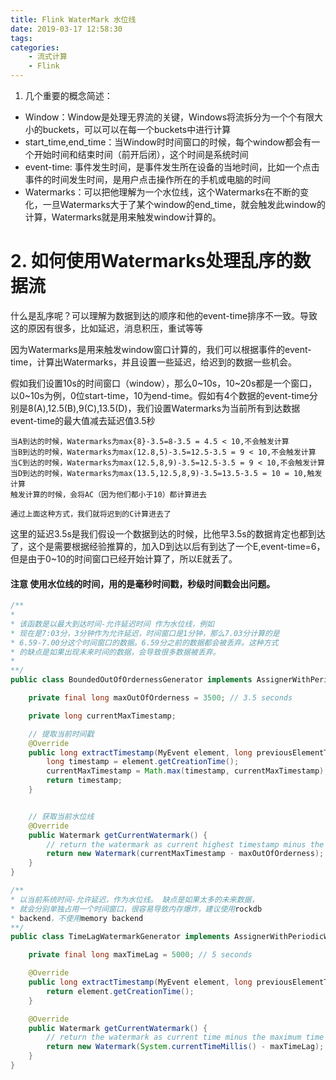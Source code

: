 ```yaml
---
title: Flink WaterMark 水位线
date: 2019-03-17 12:58:30
tags:
categories:
    - 流式计算 
    - Flink
---
```


 1. 几个重要的概念简述：

* Window：Window是处理无界流的关键，Windows将流拆分为一个个有限大小的buckets，可以可以在每一个buckets中进行计算
* start_time,end_time：当Window时时间窗口的时候，每个window都会有一个开始时间和结束时间（前开后闭），这个时间是系统时间
* event-time: 事件发生时间，是事件发生所在设备的当地时间，比如一个点击事件的时间发生时间，是用户点击操作所在的手机或电脑的时间
* Watermarks：可以把他理解为一个水位线，这个Watermarks在不断的变化，一旦Watermarks大于了某个window的end_time，就会触发此window的计算，Watermarks就是用来触发window计算的。

<!--more-->
# 2. 如何使用Watermarks处理乱序的数据流

什么是乱序呢？可以理解为数据到达的顺序和他的event-time排序不一致。导致这的原因有很多，比如延迟，消息积压，重试等等

因为Watermarks是用来触发window窗口计算的，我们可以根据事件的event-time，计算出Watermarks，并且设置一些延迟，给迟到的数据一些机会。

假如我们设置10s的时间窗口（window），那么0~10s，10~20s都是一个窗口，以0~10s为例，0位start-time，10为end-time。假如有4个数据的event-time分别是8(A),12.5(B),9(C),13.5(D)，我们设置Watermarks为当前所有到达数据event-time的最大值减去延迟值3.5秒

```
当A到达的时候，Watermarks为max{8}-3.5=8-3.5 = 4.5 < 10,不会触发计算
当B到达的时候，Watermarks为max(12.8,5)-3.5=12.5-3.5 = 9 < 10,不会触发计算
当C到达的时候，Watermarks为max(12.5,8,9)-3.5=12.5-3.5 = 9 < 10,不会触发计算
当D到达的时候，Watermarks为max(13.5,12.5,8,9)-3.5=13.5-3.5 = 10 = 10,触发计算
触发计算的时候，会将AC（因为他们都小于10）都计算进去

通过上面这种方式，我们就将迟到的C计算进去了
```
这里的延迟3.5s是我们假设一个数据到达的时候，比他早3.5s的数据肯定也都到达了，这个是需要根据经验推算的，加入D到达以后有到达了一个E,event-time=6，但是由于0~10的时间窗口已经开始计算了，所以E就丢了。


#### 注意 使用水位线的时间，用的是毫秒时间戳，秒级时间戳会出问题。
```java
/**
*
* 该函数是以最大到达时间-允许延迟时间 作为水位线，例如     
* 现在是7:03分，3分钟作为允许延迟，时间窗口是1分钟，那么7.03分计算的是 
* 6.59-7.00分这个时间窗口的数据。6.59分之前的数据都会被丢弃。这种方式
* 的缺点是如果出现未来时间的数据，会导致很多数据被丢弃。
*
**/
public class BoundedOutOfOrdernessGenerator implements AssignerWithPeriodicWatermarks<MyEvent> {

    private final long maxOutOfOrderness = 3500; // 3.5 seconds

    private long currentMaxTimestamp;

    // 提取当前时间戳
    @Override
    public long extractTimestamp(MyEvent element, long previousElementTimestamp) {
        long timestamp = element.getCreationTime();
        currentMaxTimestamp = Math.max(timestamp, currentMaxTimestamp);
        return timestamp;
    }


    // 获取当前水位线
    @Override
    public Watermark getCurrentWatermark() {
        // return the watermark as current highest timestamp minus the out-of-orderness bound
        return new Watermark(currentMaxTimestamp - maxOutOfOrderness);
    }
}

```

```java
/**
* 以当前系统时间-允许延迟，作为水位线。 缺点是如果太多的未来数据，
* 就会分别单独占用一个时间窗口，很容易导致内存爆炸，建议使用rockdb 
* backend，不使用memory backend
**/
public class TimeLagWatermarkGenerator implements AssignerWithPeriodicWatermarks<MyEvent> {

	private final long maxTimeLag = 5000; // 5 seconds

	@Override
	public long extractTimestamp(MyEvent element, long previousElementTimestamp) {
		return element.getCreationTime();
	}

	@Override
	public Watermark getCurrentWatermark() {
		// return the watermark as current time minus the maximum time lag
		return new Watermark(System.currentTimeMillis() - maxTimeLag);
	}
}

```
